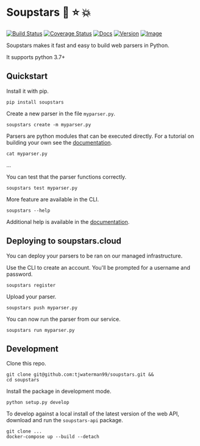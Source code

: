 # Soupstars :stew: :star: :boom:

[![Build Status](https://travis-ci.org/tjwaterman99/soupstars-client.svg?branch=master)](https://travis-ci.org/tjwaterman99/soupstars)
[![Coverage Status](https://coveralls.io/repos/github/tjwaterman99/soupstars/badge.svg?branch=master)](https://coveralls.io/github/tjwaterman99/soupstars?branch=master)
[![Docs](https://readthedocs.org/projects/soupstars/badge/?version=latest)](https://soupstars.readthedocs.io/en/latest/?badge=latest)
[![Version](https://badge.fury.io/py/soupstars.svg)](https://badge.fury.io/py/soupstars)
[![Image](https://img.shields.io/pypi/pyversions/soupstars.svg)](https://pypi.org/project/soupstars/)

Soupstars makes it fast and easy to build web parsers in Python.

It supports python 3.7+

## Quickstart

Install it with pip.

```
pip install soupstars
```

Create a new parser in the file `myparser.py`.

```
soupstars create -m myparser.py
```

Parsers are python modules that can be executed directly. For a tutorial on building your own see the [documentation](https://soupstars.readthedocs.io/en/latest/).

```
cat myparser.py
```

...


You can test that the parser functions correctly.

```
soupstars test myparser.py
```

More feature are available in the CLI.

```
soupstars --help
```

Additional help is available in the [documentation](https://soupstars.readthedocs.io/en/latest/).

## Deploying to soupstars.cloud

You can deploy your parsers to be ran on our managed infrastructure.

Use the CLI to create an account. You'll be prompted for a username and password.

```
soupstars register
```

Upload your parser.

```
soupstars push myparser.py
```

You can now run the parser from our service.

```
soupstars run myparser.py
```

## Development

Clone this repo.

```
git clone git@github.com:tjwaterman99/soupstars.git &&
cd soupstars
```

Install the package in development mode.

```
python setup.py develop
```

To develop against a local install of the latest version of the web API,
download and run the `soupstars-api` package.

```
git clone ...
docker-compose up --build --detach
```
